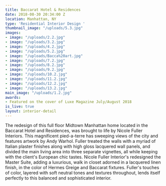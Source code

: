 ```yaml
---
title: Baccarat Hotel & Residences
date: 2018-08-30 20:34:00 Z
location: Manhattan, NY
type: 'Residential Interior Design '
thumbnail_image: "/uploads/5.3.jpg"
images:
- image: "/uploads/2.2.jpg"
- image: "/uploads/3.2.jpg"
- image: "/uploads/4.2.jpg"
- image: "/uploads/5.2.jpg"
- image: "/uploads/Bacca%20art.jpg"
- image: "/uploads/7.2.jpg"
- image: "/uploads/8.2.jpg"
- image: "/uploads/9.2.jpg"
- image: "/uploads/10.2.jpg"
- image: "/uploads/11.2.jpg"
- image: "/uploads/12.2.jpg"
- image: "/uploads/13.2.jpg"
main_image: "/uploads/1.2.jpg"
awards:
- Featured on the cover of Luxe Magazine July/August 2018
is_live: true
layout: interior-detail
---
```


The redesign of this full floor Midtown Manhattan home located in the Baccarat Hotel and Residences, was brought to life by Nicole Fuller Interiors. This magnificent pied-a-terre has sweeping views of the city and features artwork by Andy Warhol. Fuller treated the walls with a myriad of Italian plaster finishes along with high gloss lacquered wall panels, and divided the main living area into three separate vignettes, all while keeping with the client's European chic tastes. Nicole Fuller Interior's redesigned the Master Suite, adding a luxurious, walk in closet adorned in a lacquered linen finish, in the color of Hermes Greige and Baccarat fixtures. Fuller's touches of color, layered with soft neutral tones and textures throughout, lends itself perfectly to this balanced and sophisticated interior. 